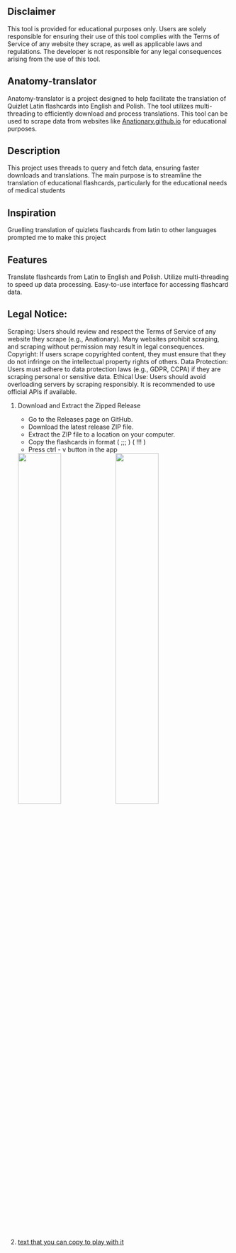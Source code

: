## Disclaimer
This tool is provided for educational purposes only. Users are solely responsible for ensuring their use of this tool complies with the Terms of Service of any website they scrape, as well as applicable laws and regulations. The developer is not responsible for any legal consequences arising from the use of this tool.

## Anatomy-translator
Anatomy-translator is a project designed to help facilitate the translation of Quizlet Latin flashcards into English and Polish. The tool utilizes multi-threading to efficiently download and process translations. This tool can be used to scrape data from websites like [Anationary.github.io](https://github.com/Anationary/anationary.github.io) for educational purposes.

## Description
This project uses threads to query and fetch data, ensuring faster downloads and translations. The main purpose is to streamline the translation of educational flashcards, particularly for the educational needs of medical students

## Inspiration
Gruelling translation of quizlets flashcards from latin to other languages prompted me to make this project

## Features
Translate flashcards from Latin to English and Polish.
Utilize multi-threading to speed up data processing.
Easy-to-use interface for accessing flashcard data.

## Legal Notice:
Scraping: Users should review and respect the Terms of Service of any website they scrape (e.g., Anationary). Many websites prohibit scraping, and scraping without permission may result in legal consequences.
Copyright: If users scrape copyrighted content, they must ensure that they do not infringe on the intellectual property rights of others.
Data Protection: Users must adhere to data protection laws (e.g., GDPR, CCPA) if they are scraping personal or sensitive data.
Ethical Use: Users should avoid overloading servers by scraping responsibly. It is recommended to use official APIs if available.


1. Download and Extract the Zipped Release
   - Go to the Releases page on GitHub.
   - Download the latest release ZIP file.
   - Extract the ZIP file to a location on your computer.
   - Copy the flashcards in format ( ;;; ) ( !!! )
   - Press ctrl - v button in the app
   <img src="https://github.com/user-attachments/assets/e5eea2f7-5227-4937-891f-ef97f242045f" width="45%">
   <img src="https://github.com/user-attachments/assets/960b53a0-f125-497e-9822-a66cf9720320" width="45%">

2. [text that you can copy to play with it](https://github.com/BarWol/Anatomy-translator/blob/main/docs/text_to_tinker.txt)
